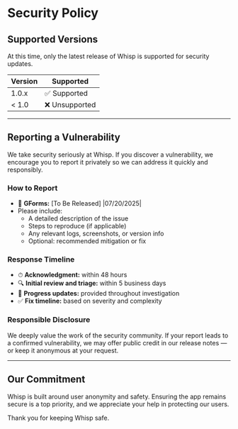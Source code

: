# Security Policy

## Supported Versions

At this time, only the latest release of Whisp is supported for security updates.

| Version | Supported   |
| ------- | ------------ |
| 1.0.x   | ✅ Supported |
| < 1.0   | ❌ Unsupported |

---

## Reporting a Vulnerability

We take security seriously at Whisp. If you discover a vulnerability, we encourage you to report it privately so we can address it quickly and responsibly.

### How to Report

- 📧 **GForms:** [To Be Released] |07/20/2025|
- Please include:
  - A detailed description of the issue
  - Steps to reproduce (if applicable)
  - Any relevant logs, screenshots, or version info
  - Optional: recommended mitigation or fix

### Response Timeline

- ⏱ **Acknowledgment:** within 48 hours
- 🔍 **Initial review and triage:** within 5 business days
- 🔄 **Progress updates:** provided throughout investigation
- ✅ **Fix timeline:** based on severity and complexity

### Responsible Disclosure

We deeply value the work of the security community. If your report leads to a confirmed vulnerability, we may offer public credit in our release notes — or keep it anonymous at your request.

---

## Our Commitment

Whisp is built around user anonymity and safety. Ensuring the app remains secure is a top priority, and we appreciate your help in protecting our users.

Thank you for keeping Whisp safe.

